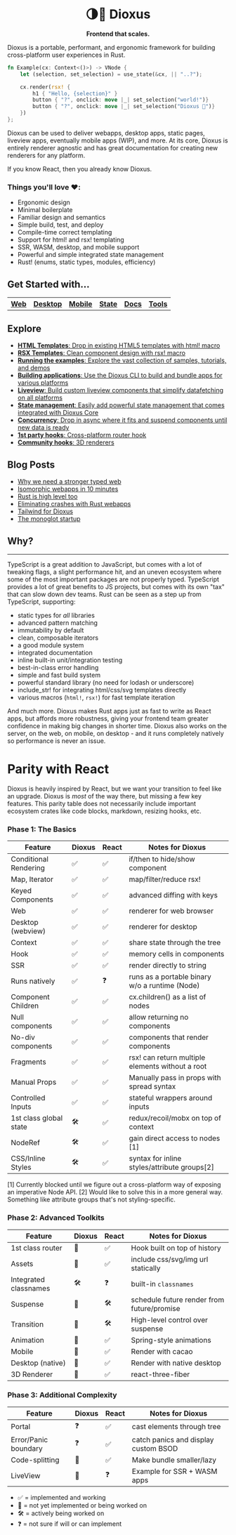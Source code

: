 <div align="center">
  <h1>🌗🚀 Dioxus</h1>
  <p>
    <strong>Frontend that scales.</strong>
  </p>
</div>

Dioxus is a portable, performant, and ergonomic framework for building cross-platform user experiences in Rust.

```rust
fn Example(cx: Context<()>) -> VNode {
    let (selection, set_selection) = use_state(&cx, || "..?");

    cx.render(rsx! {
        h1 { "Hello, {selection}" }
        button { "?", onclick: move |_| set_selection("world!")}
        button { "?", onclick: move |_| set_selection("Dioxus 🎉")}
    })
};
```

Dioxus can be used to deliver webapps, desktop apps, static pages, liveview apps, eventually mobile apps (WIP), and more. At its core, Dioxus is entirely renderer agnostic and has great documentation for creating new renderers for any platform.

If you know React, then you already know Dioxus.

### **Things you'll love ❤️:**

- Ergonomic design
- Minimal boilerplate
- Familiar design and semantics
- Simple build, test, and deploy
- Compile-time correct templating
- Support for html! and rsx! templating
- SSR, WASM, desktop, and mobile support
- Powerful and simple integrated state management
- Rust! (enums, static types, modules, efficiency)

## Get Started with...

<table style="width:100%" align="center">
    <tr >
        <th><a href="http://github.com/jkelleyrtp/dioxus">Web</a></th>
        <th><a href="http://github.com/jkelleyrtp/dioxus">Desktop</a></th>
        <th><a href="http://github.com/jkelleyrtp/dioxus">Mobile</a></th>
        <th><a href="http://github.com/jkelleyrtp/dioxus">State</a></th>
        <th><a href="http://github.com/jkelleyrtp/dioxus">Docs</a></th>
        <th><a href="http://github.com/jkelleyrtp/dioxus">Tools</a></th>
    <tr>
</table>

## Explore

- [**HTML Templates**: Drop in existing HTML5 templates with html! macro](docs/guides/00-index.md)
- [**RSX Templates**: Clean component design with rsx! macro](docs/guides/00-index.md)
- [**Running the examples**: Explore the vast collection of samples, tutorials, and demos](docs/guides/00-index.md)
- [**Building applications**: Use the Dioxus CLI to build and bundle apps for various platforms](docs/guides/01-ssr.md)
- [**Liveview**: Build custom liveview components that simplify datafetching on all platforms](docs/guides/01-ssr.md)
- [**State management**: Easily add powerful state management that comes integrated with Dioxus Core](docs/guides/01-ssr.md)
- [**Concurrency**: Drop in async where it fits and suspend components until new data is ready](docs/guides/01-ssr.md)
- [**1st party hooks**: Cross-platform router hook](docs/guides/01-ssr.md)
- [**Community hooks**: 3D renderers](docs/guides/01-ssr.md)

## Blog Posts

- [Why we need a stronger typed web]()
- [Isomorphic webapps in 10 minutes]()
- [Rust is high level too]()
- [Eliminating crashes with Rust webapps]()
- [Tailwind for Dioxus]()
- [The monoglot startup]()

## Why?

---

TypeScript is a great addition to JavaScript, but comes with a lot of tweaking flags, a slight performance hit, and an uneven ecosystem where some of the most important packages are not properly typed. TypeScript provides a lot of great benefits to JS projects, but comes with its own "tax" that can slow down dev teams. Rust can be seen as a step up from TypeScript, supporting:

- static types for _all_ libraries
- advanced pattern matching
- immutability by default
- clean, composable iterators
- a good module system
- integrated documentation
- inline built-in unit/integration testing
- best-in-class error handling
- simple and fast build system
- powerful standard library (no need for lodash or underscore)
- include_str! for integrating html/css/svg templates directly
- various macros (`html!`, `rsx!`) for fast template iteration

And much more. Dioxus makes Rust apps just as fast to write as React apps, but affords more robustness, giving your frontend team greater confidence in making big changes in shorter time. Dioxus also works on the server, on the web, on mobile, on desktop - and it runs completely natively so performance is never an issue.

# Parity with React

Dioxus is heavily inspired by React, but we want your transition to feel like an upgrade. Dioxus is _most_ of the way there, but missing a few key features. This parity table does not necessarily include important ecosystem crates like code blocks, markdown, resizing hooks, etc.

### Phase 1: The Basics

| Feature                | Dioxus | React | Notes for Dioxus                                 |
| ---------------------- | ------ | ----- | ------------------------------------------------ |
| Conditional Rendering  | ✅     | ✅    | if/then to hide/show component                   |
| Map, Iterator          | ✅     | ✅    | map/filter/reduce rsx!                           |
| Keyed Components       | ✅     | ✅    | advanced diffing with keys                       |
| Web                    | ✅     | ✅    | renderer for web browser                         |
| Desktop (webview)      | ✅     | ✅    | renderer for desktop                             |
| Context                | ✅     | ✅    | share state through the tree                     |
| Hook                   | ✅     | ✅    | memory cells in components                       |
| SSR                    | ✅     | ✅    | render directly to string                        |
| Runs natively          | ✅     | ❓    | runs as a portable binary w/o a runtime (Node)   |
| Component Children     | ✅     | ✅    | cx.children() as a list of nodes                 |
| Null components        | ✅     | ✅    | allow returning no components                    |
| No-div components      | ✅     | ✅    | components that render components                |
| Fragments              | ✅     | ✅    | rsx! can return multiple elements without a root |
| Manual Props           | ✅     | ✅    | Manually pass in props with spread syntax        |
| Controlled Inputs      | ✅     | ✅    | stateful wrappers around inputs                  |
| 1st class global state | 🛠      | ✅    | redux/recoil/mobx on top of context              |
| NodeRef                | 🛠      | ✅    | gain direct access to nodes [1]                  |
| CSS/Inline Styles      | 🛠      | ✅    | syntax for inline styles/attribute groups[2]     |

[1] Currently blocked until we figure out a cross-platform way of exposing an imperative Node API.
[2] Would like to solve this in a more general way. Something like attribute groups that's not styling-specific.

### Phase 2: Advanced Toolkits

| Feature               | Dioxus | React | Notes for Dioxus                           |
| --------------------- | ------ | ----- | ------------------------------------------ |
| 1st class router      | 👀     | ✅    | Hook built on top of history               |
| Assets                | 👀     | ✅    | include css/svg/img url statically         |
| Integrated classnames | 🛠      | ❓    | built-in `classnames`                      |
| Suspense              | 👀     | 🛠     | schedule future render from future/promise |
| Transition            | 👀     | 🛠     | High-level control over suspense           |
| Animation             | 👀     | ✅    | Spring-style animations                    |
| Mobile                | 👀     | ✅    | Render with cacao                          |
| Desktop (native)      | 👀     | ✅    | Render with native desktop                 |
| 3D Renderer           | 👀     | ✅    | react-three-fiber                          |

### Phase 3: Additional Complexity

| Feature              | Dioxus | React | Notes for Dioxus                     |
| -------------------- | ------ | ----- | ------------------------------------ |
| Portal               | ❓     | ✅    | cast elements through tree           |
| Error/Panic boundary | ❓     | ✅    | catch panics and display custom BSOD |
| Code-splitting       | 👀     | ✅    | Make bundle smaller/lazy             |
| LiveView             | 👀     | ❓    | Example for SSR + WASM apps          |

- ✅ = implemented and working
- 👀 = not yet implemented or being worked on
- 🛠 = actively being worked on
- ❓ = not sure if will or can implement
